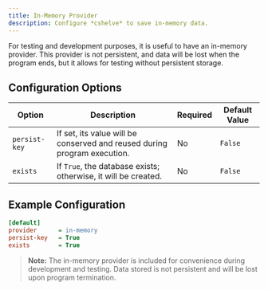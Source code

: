 ```yaml
---
title: In-Memory Provider
description: Configure *cshelve* to save in-memory data.
---
```


For testing and development purposes, it is useful to have an in-memory provider. This provider is not persistent, and data will be lost when the program ends, but it allows for testing without persistent storage.

## Configuration Options

| Option        | Description                                                               | Required | Default Value |
|---------------|---------------------------------------------------------------------------|----------|---------------|
| `persist-key` | If set, its value will be conserved and reused during program execution.  | No       | `False`      |
| `exists`      | If `True`, the database exists; otherwise, it will be created.             | No       | `False`      |

## Example Configuration

```ini
[default]
provider      = in-memory
persist-key   = True
exists        = True
```

> **Note:** The in-memory provider is included for convenience during development and testing. Data stored is not persistent and will be lost upon program termination.
